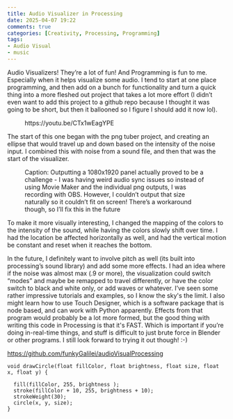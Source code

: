 ```yaml
---
title: Audio Visualizer in Processing
date: 2025-04-07 19:22
comments: true
categories: [Creativity, Processing, Programming]
tags:
- Audio Visual
- music
---
```

<!-- wp:paragraph -->
<p>Audio Visualizers! They’re a lot of fun! And Programming is fun to me. Especially when it helps visualize some audio. I tend to start at one place programming, and then add on a bunch for functionality and turn a quick thing into a more fleshed out project that takes a lot more effort (I didn’t even want to add this project to a github repo because I thought it was going to be short, but then it ballooned so I figure I should add it now lol).<br></p>
<!-- /wp:paragraph -->

<!-- wp:embed {"url":"https://youtu.be/CTx1wEagYPE","type":"video","providerNameSlug":"youtube","responsive":true,"className":"wp-embed-aspect-16-9 wp-has-aspect-ratio"} -->
<figure class="wp-block-embed is-type-video is-provider-youtube wp-block-embed-youtube wp-embed-aspect-16-9 wp-has-aspect-ratio"><div class="wp-block-embed__wrapper">
https://youtu.be/CTx1wEagYPE
</div></figure>
<!-- /wp:embed -->

<!-- wp:paragraph -->
<p>The start of this one began with the png tuber project, and creating an ellipse that would travel up and down based on the intensity of the noise input. I combined this with noise from a sound file, and then that was the start of the visualizer.&nbsp;<br></p>
<!-- /wp:paragraph -->

<!-- wp:image {"id":333,"sizeSlug":"full","linkDestination":"none","align":"right"} -->
<figure class="wp-block-image alignright size-full"><img src="https://dillonsmith57.wordpress.com/wp-content/uploads/2025/04/smino0443.png" alt="" class="wp-image-333" /><figcaption class="wp-element-caption">Caption: Outputting a 1080x1920 panel actually proved to be a challenge - I was having weird audio sync issues so instead of using Movie Maker and the individual png outputs, I was recording with OBS. However, I couldn’t output that size naturally so it couldn’t fit on screen! There’s a workaround though, so I’ll fix this in the future</figcaption></figure>
<!-- /wp:image -->

<!-- wp:paragraph -->
<p>To make it more visually interesting, I changed the mapping of the colors to the intensity of the sound, while having the colors slowly shift over time. I had the location be affected horizontally as well, and had the vertical motion be constant and reset when it reaches the bottom.&nbsp;<br></p>
<!-- /wp:paragraph -->

<!-- wp:paragraph -->
<p>In the future, I definitely want to involve pitch as well (its built into processing’s sound library) and add some more effects. I had an idea where if the noise was almost max (.9 or more), the visualization could switch “modes” and maybe be remapped to travel differently, or have the color switch to black and white only, or add waves or whatever. I’ve seen some rather impressive tutorials and examples, so I know the sky's the limit. I also might learn how to use Touch Designer, which is a software package that is node based, and can work with Python apparently. Effects from that program would probably be a lot more formed, but the good thing with writing this code in Processing is that it's FAST. Which is important if you’re doing in-real-time things, and stuff is difficult to just brute force in Blender or other programs. I still look forward to trying it out though! :-)</p>
<!-- /wp:paragraph -->

<!-- wp:paragraph -->
<p><a href="https://github.com/funkyGalilei/audioVisualProcessing">https://github.com/funkyGalilei/audioVisualProcessing</a></p>
<!-- /wp:paragraph -->

<!-- wp:code -->
<pre class="wp-block-code"><code>void drawCircle(float fillColor, float brightness, float size, float x, float y) {
    
  fill(fillColor, 255, brightness );
  stroke(fillColor + 10, 255, brightness + 10);
  strokeWeight(30);
  circle(x, y, size);
}</code></pre>
<!-- /wp:code -->

<!-- wp:paragraph -->
<p></p>
<!-- /wp:paragraph -->
